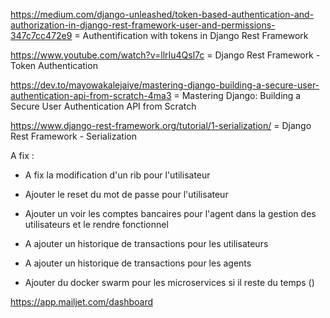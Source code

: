 https://medium.com/django-unleashed/token-based-authentication-and-authorization-in-django-rest-framework-user-and-permissions-347c7cc472e9 = Authentification with tokens in Django Rest Framework

https://www.youtube.com/watch?v=llrIu4Qsl7c = Django Rest Framework - Token Authentication

https://dev.to/mayowakalejaiye/mastering-django-building-a-secure-user-authentication-api-from-scratch-4ma3 = Mastering Django: Building a Secure User Authentication API from Scratch

https://www.django-rest-framework.org/tutorial/1-serialization/ = Django Rest Framework - Serialization


A fix :
- A fix la modification d'un rib pour l'utilisateur
- Ajouter le reset du mot de passe pour l'utilisateur
- Ajouter un voir les comptes bancaires pour l'agent dans la gestion des utilisateurs et le rendre fonctionnel
- A ajouter un historique de transactions pour les utilisateurs
- A ajouter un historique de transactions pour les agents


- Ajouter du docker swarm pour les microservices si il reste du temps ()

https://app.mailjet.com/dashboard